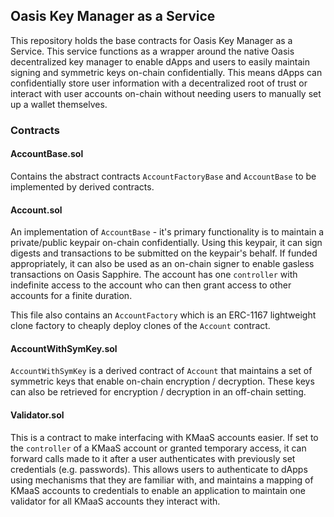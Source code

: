 ## Oasis Key Manager as a Service

This repository holds the base contracts for Oasis Key Manager as a Service. This service functions
as a wrapper around the native Oasis decentralized key manager to enable dApps and users to easily
maintain signing and symmetric keys on-chain confidentially. This means dApps can confidentially store 
user information with a decentralized root of trust or interact with user accounts on-chain without needing users
to manually set up a wallet themselves.

### Contracts

#### AccountBase.sol
Contains the abstract contracts `AccountFactoryBase` and `AccountBase` to be implemented by
derived contracts. 

#### Account.sol
An implementation of `AccountBase` - it's primary functionality is to maintain a private/public keypair
on-chain confidentially. Using this keypair, it can sign digests and transactions to be submitted on the keypair's
behalf. If funded appropriately, it can also be used as an on-chain signer to enable gasless transactions on Oasis Sapphire.
The account has one `controller` with indefinite access to the account who can then grant access to other accounts
for a finite duration.

This file also contains an `AccountFactory` which is an ERC-1167 lightweight clone factory to cheaply deploy clones of
the `Account` contract.

#### AccountWithSymKey.sol
`AccountWithSymKey` is a derived contract of `Account` that maintains a set of symmetric keys that enable on-chain encryption / decryption. These 
keys can also be retrieved for encryption / decryption in an off-chain setting. 

#### Validator.sol
This is a contract to make interfacing with KMaaS accounts easier. If set to the `controller` of a KMaaS account or granted temporary access,
it can forward calls made to it after a user authenticates with previously set credentials (e.g. passwords). This allows users to authenticate
to dApps using mechanisms that they are familiar with, and maintains a mapping of KMaaS accounts to credentials to enable an application to maintain
one validator for all KMaaS accounts they interact with.


